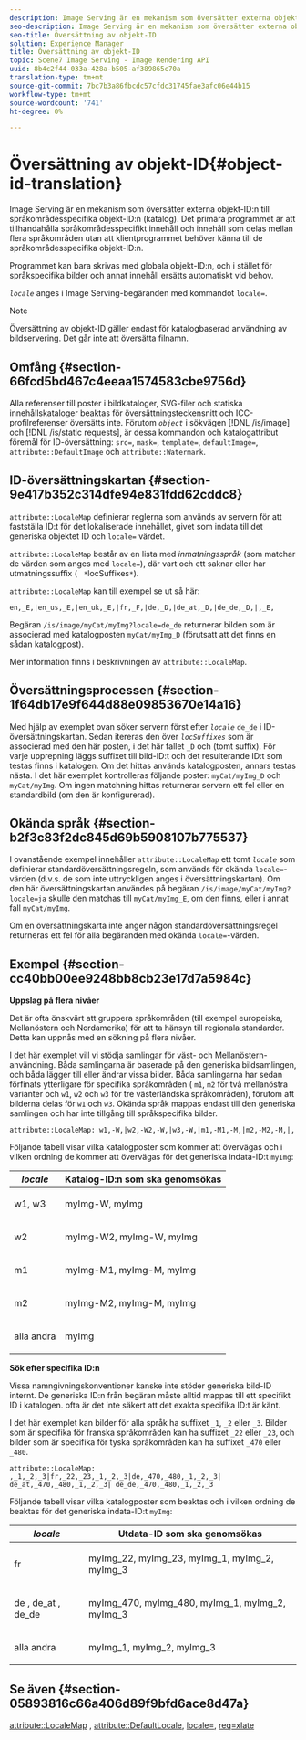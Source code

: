 ```yaml
---
description: Image Serving är en mekanism som översätter externa objekt-ID:n till språkområdesspecifika objekt-ID:n (katalog). Det primära programmet är att tillhandahålla språkområdesspecifikt innehåll och innehåll som delas mellan flera språkområden utan att klientprogrammet behöver känna till de språkområdesspecifika objekt-ID:n.
seo-description: Image Serving är en mekanism som översätter externa objekt-ID:n till språkområdesspecifika objekt-ID:n (katalog). Det primära programmet är att tillhandahålla språkområdesspecifikt innehåll och innehåll som delas mellan flera språkområden utan att klientprogrammet behöver känna till de språkområdesspecifika objekt-ID:n.
seo-title: Översättning av objekt-ID
solution: Experience Manager
title: Översättning av objekt-ID
topic: Scene7 Image Serving - Image Rendering API
uuid: 8b4c2f44-033a-428a-b505-af389865c70a
translation-type: tm+mt
source-git-commit: 7bc7b3a86fbcdc57cfdc31745fae3afc06e44b15
workflow-type: tm+mt
source-wordcount: '741'
ht-degree: 0%

---
```



# Översättning av objekt-ID{#object-id-translation}

Image Serving är en mekanism som översätter externa objekt-ID:n till språkområdesspecifika objekt-ID:n (katalog). Det primära programmet är att tillhandahålla språkområdesspecifikt innehåll och innehåll som delas mellan flera språkområden utan att klientprogrammet behöver känna till de språkområdesspecifika objekt-ID:n.

Programmet kan bara skrivas med globala objekt-ID:n, och i stället för språkspecifika bilder och annat innehåll ersätts automatiskt vid behov.

*`locale`* anges i Image Serving-begäranden med kommandot `locale=`.

>[!NOTE]
>
>Översättning av objekt-ID gäller endast för katalogbaserad användning av bildservering. Det går inte att översätta filnamn.

## Omfång {#section-66fcd5bd467c4eeaa1574583cbe9756d}

Alla referenser till poster i bildkataloger, SVG-filer och statiska innehållskataloger beaktas för översättningsteckensnitt och ICC-profilreferenser översätts inte. Förutom *`object`* i sökvägen [!DNL /is/image] och [!DNL /is/static requests], är dessa kommandon och katalogattribut föremål för ID-översättning: `src=`, `mask=`, `template=`, `defaultImage=`, `attribute::DefaultImage` och `attribute::Watermark`.

## ID-översättningskartan {#section-9e417b352c314dfe94e831fdd62cddc8}

`attribute::LocaleMap` definierar reglerna som används av servern för att fastställa ID:t för det lokaliserade innehållet, givet som indata till det generiska objektet ID och  `locale=` värdet.

`attribute::LocaleMap` består av en lista med  *inmatningsspråk*  (som matchar de värden som anges med  `locale=`), där vart och ett saknar eller har utmatningssuffix (  ` *`locSuffixes`*`).

`attribute::LocaleMap` kan till exempel se ut så här:

`en,_E,|en_us,_E,|en_uk,_E,|fr,_F,|de,_D,|de_at,_D,|de_de,_D,|,_E,`

Begäran `/is/image/myCat/myImg?locale=de_de` returnerar bilden som är associerad med katalogposten `myCat/myImg_D` (förutsatt att det finns en sådan katalogpost).

Mer information finns i beskrivningen av `attribute::LocaleMap`.

## Översättningsprocessen {#section-1f64db17e9f644d88e09853670e14a16}

Med hjälp av exemplet ovan söker servern först efter *`locale`* `de_de` i ID-översättningskartan. Sedan itereras den över *`locSuffixes`* som är associerad med den här posten, i det här fallet `_D` och (tomt suffix). För varje upprepning läggs suffixet till bild-ID:t och det resulterande ID:t som testas finns i katalogen. Om det hittas används katalogposten, annars testas nästa. I det här exemplet kontrolleras följande poster: `myCat/myImg_D` och `myCat/myImg`. Om ingen matchning hittas returnerar servern ett fel eller en standardbild (om den är konfigurerad).

## Okända språk {#section-b2f3c83f2dc845d69b5908107b775537}

I ovanstående exempel innehåller `attribute::LocaleMap` ett tomt *`locale`* som definierar standardöversättningsregeln, som används för okända `locale=`-värden (d.v.s. de som inte uttryckligen anges i översättningskartan). Om den här översättningskartan användes på begäran `/is/image/myCat/myImg?locale=ja` skulle den matchas till `myCat/myImg_E`, om den finns, eller i annat fall `myCat/myImg`.

Om en översättningskarta inte anger någon standardöversättningsregel returneras ett fel för alla begäranden med okända `locale=`-värden.

## Exempel {#section-cc40bb00ee9248bb8cb23e17d7a5984c}

**Uppslag på flera nivåer**

Det är ofta önskvärt att gruppera språkområden (till exempel europeiska, Mellanöstern och Nordamerika) för att ta hänsyn till regionala standarder. Detta kan uppnås med en sökning på flera nivåer.

I det här exemplet vill vi stödja samlingar för väst- och Mellanöstern-användning. Båda samlingarna är baserade på den generiska bildsamlingen, och båda lägger till eller ändrar vissa bilder. Båda samlingarna har sedan förfinats ytterligare för specifika språkområden ( `m1`, `m2` för två mellanöstra varianter och `w1`, `w2` och `w3` för tre västerländska språkområden), förutom att bilderna delas för `w1` och `w3`. Okända språk mappas endast till den generiska samlingen och har inte tillgång till språkspecifika bilder.

`attribute::LocaleMap: w1,-W,|w2,-W2,-W,|w3,-W,|m1,-M1,-M,|m2,-M2,-M,|,`

Följande tabell visar vilka katalogposter som kommer att övervägas och i vilken ordning de kommer att övervägas för det generiska indata-ID:t `myImg`:

<table id="table_97EB13E3DB9B48D3A4184D5ECC8E9F86"> 
 <thead> 
  <tr> 
   <th class="entry"> <b> <i>locale</i> </b> </th> 
   <th class="entry"> <b>Katalog-ID:n som ska genomsökas</b> </th> 
  </tr> 
 </thead>
 <tbody> 
  <tr> 
   <td> <p> <span class="codeph"> w1, w3  </span> </p> </td> 
   <td> <p> <span class="codeph"> myImg-W, myImg  </span> </p> </td> 
  </tr> 
  <tr> 
   <td> <p> <span class="codeph"> w2  </span> </p> </td> 
   <td> <p> <span class="codeph"> myImg-W2, myImg-W, myImg  </span> </p> </td> 
  </tr> 
  <tr> 
   <td> <p> <span class="codeph"> m1  </span> </p> </td> 
   <td> <p> <span class="codeph"> myImg-M1, myImg-M, myImg  </span> </p> </td> 
  </tr> 
  <tr> 
   <td> <p> <span class="codeph"> m2  </span> </p> </td> 
   <td> <p> <span class="codeph"> myImg-M2, myImg-M, myImg  </span> </p> </td> 
  </tr> 
  <tr> 
   <td> <p>alla andra </p> </td> 
   <td> <p> <span class="codeph"> myImg  </span> </p> </td> 
  </tr> 
 </tbody> 
</table>

**Sök efter specifika ID:n**

Vissa namngivningskonventioner kanske inte stöder generiska bild-ID internt. De generiska ID:n från begäran måste alltid mappas till ett specifikt ID i katalogen. ofta är det inte säkert att det exakta specifika ID:t är känt.

I det här exemplet kan bilder för alla språk ha suffixet `_1`, `_2` eller `_3`. Bilder som är specifika för franska språkområden kan ha suffixet `_22` eller `_23`, och bilder som är specifika för tyska språkområden kan ha suffixet `_470` eller `_480`.

`attribute::LocaleMap: ,_1,_2,_3|fr,_22,_23,_1,_2,_3|de,_470,_480,_1,_2,_3| de_at,_470,_480,_1,_2,_3| de_de,_470,_480,_1,_2,_3`

Följande tabell visar vilka katalogposter som beaktas och i vilken ordning de beaktas för det generiska indata-ID:t `myImg`:

<table id="table_A7EE4AA0F1C24284B83CC4B40622D24F"> 
 <thead> 
  <tr> 
   <th class="entry"> <b> <i>locale</i> </b> </th> 
   <th class="entry"> <b>Utdata-ID som ska genomsökas</b> </th> 
  </tr> 
 </thead>
 <tbody> 
  <tr> 
   <td> <p> <span class="codeph"> fr  </span> </p> </td> 
   <td> <p> <span class="codeph"> myImg_22, myImg_23, myImg_1, myImg_2, myImg_3  </span> </p> </td> 
  </tr> 
  <tr> 
   <td> <p> <span class="codeph"> de  </span>,  <span class="codeph"> de_at  </span>,  <span class="codeph"> de_de  </span> </p> </td> 
   <td> <p> <span class="codeph"> myImg_470, myImg_480, myImg_1, myImg_2, myImg_3  </span> </p> </td> 
  </tr> 
  <tr> 
   <td> <p>alla andra </p> </td> 
   <td> <p> <span class="codeph"> myImg_1, myImg_2, myImg_3  </span> </p> </td> 
  </tr> 
 </tbody> 
</table>

## Se även {#section-05893816c66a406d89f9bfd6ace8d47a}

[attribute::LocaleMap](../../../../../is-api/image-catalog/image-serving-api-ref/c-image-catalog-reference/c-attributes-reference/r-localemap.md#reference-49bbf598f8ea47c3a563755cef306318) ,  [attribute::DefaultLocale](../../../../../is-api/image-catalog/image-serving-api-ref/c-image-catalog-reference/c-attributes-reference/r-defaultlocale.md#reference-69462ad9923f464f80c2c012342a6b6b),  [locale=](../../../../../is-api/http-ref/image-serving-api-ref/c-http-protocol-reference/c-command-reference/r-locale.md#reference-8a846b2fbc004a12821b956ed3b25cfb),  [req=xlate](../../../../../is-api/http-ref/image-serving-api-ref/c-http-protocol-reference/c-command-reference/r-req/r-req.md#reference-907cdb4a97034db7ad94695f25552e76)
